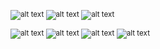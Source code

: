 <sub>![alt text](https://img.shields.io/badge/%20Get_next_line-125/100%20Success-green?style=plastic&logo=42)                                         ![alt text](https://img.shields.io/badge/%20Ft_printf-100/100%20Success-green?style=plastic&logo=42) ![alt text](https://img.shields.io/badge/%20Libft-112/100%20Success-green?style=plastic&logo=42)</sub>

<sup>![alt text](https://img.shields.io/badge/%20Born2beroot-Suscribed-1f8bc4?style=plastic&logo=42)
![alt text](https://img.shields.io/badge/%20Pipex-Work%20in%20progress-ed9f21?style=plastic&logo=42)
![alt text](https://img.shields.io/badge/%20So_long-Finished-000000?style=plastic&logo=42) </sup>
<sup>![alt text](https://img.shields.io/badge/%20-c3Nz-CC0000?logoColor=black&labelColor=white&style=plastic&logo=42)</sup>
